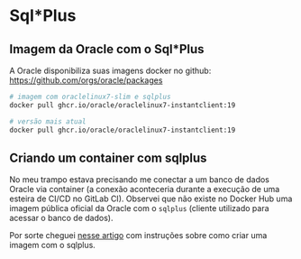 # Sql\*Plus

## Imagem da Oracle com o Sql\*Plus

A Oracle disponibiliza suas imagens docker no github: <https://github.com/orgs/oracle/packages>

```sh
# imagem com oraclelinux7-slim e sqlplus
docker pull ghcr.io/oracle/oraclelinux7-instantclient:19

# versão mais atual
docker pull ghcr.io/oracle/oraclelinux7-instantclient:19
```

## Criando um container com sqlplus

No meu trampo estava precisando me conectar a um banco de dados Oracle via container (a conexão aconteceria durante a execução de uma esteira de CI/CD no GitLab CI). Observei que não existe no Docker Hub uma imagem pública oficial da Oracle com o `sqlplus` (cliente utilizado para acessar o banco de dados).

Por sorte cheguei [nesse artigo](https://relentlesscoding.com/posts/oracle-sqlplus-in-a-small-docker-container/) com instruções sobre como criar uma imagem com o sqlplus. 

